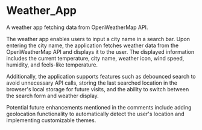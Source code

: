 # Weather_App
A weather app fetching data from OpenWeatherMap API.

The weather app enables users to input a city name in a search bar. Upon entering the city name, the application fetches weather data from the OpenWeatherMap API and displays it to the user. The displayed information includes the current temperature, city name, weather icon, wind speed, humidity, and feels-like temperature.

Additionally, the application supports features such as debounced search to avoid unnecessary API calls, storing the last searched location in the browser's local storage for future visits, and the ability to switch between the search form and weather display.

Potential future enhancements mentioned in the comments include adding geolocation functionality to automatically detect the user's location and implementing customizable themes.
